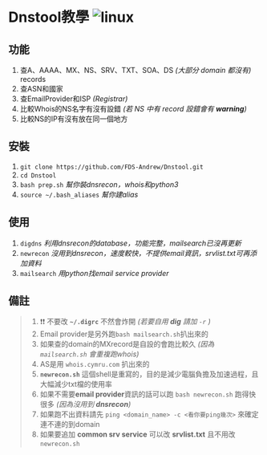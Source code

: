 # Dnstool教學 ![linux](https://d33wubrfki0l68.cloudfront.net/e7ed9fe4bafe46e275c807d63591f85f9ab246ba/e2d28/assets/images/tux.png)
## 功能
1. 查A、AAAA、MX、NS、SRV、TXT、SOA、DS *(大部分 domain 都沒有)* records
2. 查ASN和國家
3. 查EmailProvider和ISP *(Registrar)*
4. 比較Whois的NS名字有沒有設錯 *(若 NS 中有 record 設錯會有 ***warning***)* 
5. 比較NS的IP有沒有放在同一個地方
## 安裝
1. `git clone https://github.com/FDS-Andrew/Dnstool.git`
2. `cd Dnstool`
3. `bash prep.sh` *幫你裝dnsrecon，whois和python3*
4. `source ~/.bash_aliases` *幫你建alias*
## 使用
1. `digdns` *利用dnsrecon的database，功能完整，mailsearch已沒再更新*
2. `newrecon` *沒用到dnsrecon，速度較快，不提供email資訊，srvlist.txt可再添加資料*
3. `mailsearch` *用python找email service provider*
## 備註
> 1. :exclamation::exclamation: 不要改 **`~/.digrc`** 不然會炸開 *(若要自用 **dig** 請加 `-r` )*
> 2. Email provider是另外跑`bash mailsearch.sh`扒出來的
> 3. 如果查的domain的MXrecord是自設的會跑比較久 *(因為 `mailsearch.sh` 會重複跑whois)*
> 4. AS是用 `whois.cymru.com` 扒出來的
> 5. **`newrecon.sh`** 這個shell是重寫的，目的是減少電腦負擔及加速過程，且大幅減少txt檔的使用率
> 6. 如果不需要**email provider**資訊的話可以跑 `bash newrecon.sh` 跑得快很多 *(因為沒用到 **dnsrecon**)*
> 7. 如果跑不出資料請先 `ping <domain_name> -c <看你要ping幾次>` 來確定連不連的到domain 
> 8. 如果要追加 **common srv service** 可以改 **srvlist.txt** 且不用改 `newrecon.sh`
